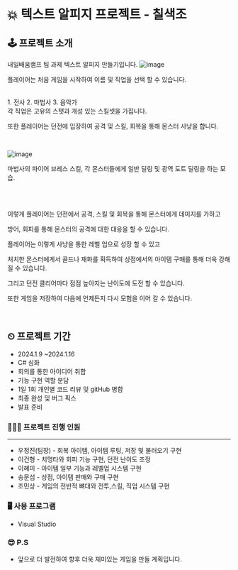 # 💥 텍스트 알피지 프로젝트 - 칠색조

## 🕹 프로젝트 소개
내일배움캠프 팀 과제 텍스트 알피지 만들기입니다.
![image](https://github.com/minsang95/Team7SpartaDungeon/assets/154484828/ee4ba457-a649-4bfa-bff0-a816181d1a2c)

플레이어는 처음 게임을 시작하여 이름 및 직업을 선택 할 수 있습니다.

<br>
1. 전사   2. 마법사  3. 음악가

<br>
각 직업은 고유의 스탯과 개성 있는 스킬셋을 가집니다.

또한 플레이어는 던전에 입장하여 공격 및 스킬, 회복을 통해 몬스터 사냥을 합니다.


<br>

![image](https://github.com/minsang95/Team7SpartaDungeon/assets/154484828/3f4ba871-00f1-4709-8856-699cf7a8b53d)

마법사의 파이어 브레스 스킬, 각 몬스터들에게 일반 딜링 및 광역 도트 딜링을 하는 모습.

<br>
<br>

이렇게 플레이어는 던전에서 공격, 스킬 및 회복을 통해 몬스터에게 데미지를 가하고

방어, 회피를 통해 몬스터의 공격에 대한 대응을 할 수 있습니다.
<br>

플레이어는 이렇게 사냥을 통한 레벨 업으로 성장 할 수 있고

처치한 몬스터에게서 골드나 재화를 획득하여 상점에서의 아이템 구매를 통해 더욱 강해 질 수 있습니다.

그리고 던전 클리어마다 점점 높아지는 난이도에 도전 할 수 있습니다.

또한 게임을 저장하여 다음에 언제든지 다시 모험을 이어 갈 수 있습니다.
 
<br>


## ⏲ 프로젝트 기간
- 2024.1.9 ~2024.1.16
- C# 심화
- 회의를 통한 아이디어 취합
- 기능 구현 역할 분담   
- 1일 1회 개인별 코드 리뷰 및 gitHub 병합
- 최종 완성 및 버그 픽스
- 발표 준비

### 👨‍👧‍👧 프로젝트 진행 인원
---
- 우정진(팀장) - 회복 아이템, 아이템 루팅, 저장 및 불러오기 구현
- 이건형 - 치명타와 회피 기능 구현, 던전 난이도 조정
- 이혜미 - 아이템 일부 기능과 레벨업 시스템 구현
- 송문섭 - 상점, 아이템 판매와 구매 구현
- 조민상 - 게임의 전반적 뼈대와 전투,스킬, 직업 시스템 구현

### 🖥 사용 프로그램

 - Visual Studio


### 😎 P.S

 - 앞으로 더 발전하여 향후 더욱 재미있는 게임을 만들 계획입니다.

  
